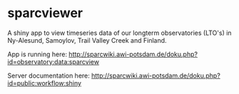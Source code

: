 # sparcviewer

A shiny app to view timeseries data of our longterm observatories (LTO's) in Ny-Alesund, Samoylov, Trail Valley Creek and Finland.

App is running here:
http://sparcwiki.awi-potsdam.de/doku.php?id=observatory:data:sparcview

Server documentation here:
http://sparcwiki.awi-potsdam.de/doku.php?id=public:workflow:shiny
